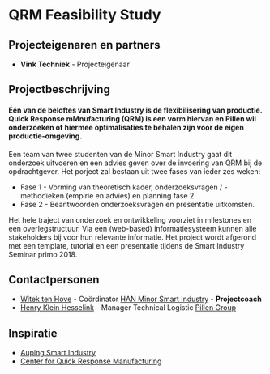 # QRM Feasibility Study

## Projecteigenaren en partners
+ **Vink Techniek** - Projecteigenaar

## Projectbeschrijving
#### Één van de beloftes van Smart Industry is de flexibilisering van productie. Quick Response mMnufacturing (QRM) is een vorm hiervan en Pillen wil onderzoeken of hiermee optimalisaties te behalen zijn voor de eigen productie-omgeving.

Een team van twee studenten van de Minor Smart Industry gaat dit onderzoek uitvoeren en een advies geven over de invoering van QRM bij de opdrachtgever. Het porject zal bestaan uit twee fases van ieder zes weken:

+ Fase 1 - Vorming van theoretisch kader, onderzoeksvragen / -methodieken (empirie en advies) en planning fase 2
+ Fase 2 - Beantwoorden onderzoeksvragen en presentatie uitkomsten.

Het hele traject van onderzoek en ontwikkeling voorziet in milestones en een overlegstructuur. Via een (web-based) informatiesysteem kunnen alle stakeholders bij voor hun relevante informatie. Het project wordt afgerond met een template, tutorial en een presentatie tijdens de Smart Industry Seminar primo 2018.

## Contactpersonen
+ [Witek ten Hove](https://www.linkedin.com/in/witektenhove/) - Coördinator [HAN Minor Smart Industry](https://witusj.github.io/MinorSI/) - **Projectcoach** 
+ [Henry Klein Hesselink](linkedin.com/in/henry-klein-hesselink-073b1358) - Manager Technical Logistic [Pillen Group](http://www.pillen.eu/)

## Inspiratie
+ [Auping Smart Industry](https://youtu.be/BWgZXhm3WYM)
+ [Center for Quick Response Manufacturing](https://qrm.engr.wisc.edu/)



